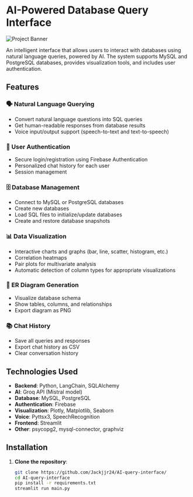 # AI-Powered Database Query Interface

![Project Banner](https://via.placeholder.com/1200x400.png?text=AI+Database+Query+Interface)

An intelligent interface that allows users to interact with databases using natural language queries, powered by AI. The system supports MySQL and PostgreSQL databases, provides visualization tools, and includes user authentication.

## Features

### 🗣️ Natural Language Querying
- Convert natural language questions into SQL queries
- Get human-readable responses from database results
- Voice input/output support (speech-to-text and text-to-speech)

### 🔐 User Authentication
- Secure login/registration using Firebase Authentication
- Personalized chat history for each user
- Session management

### 🗄️ Database Management
- Connect to MySQL or PostgreSQL databases
- Create new databases
- Load SQL files to initialize/update databases
- Create and restore database snapshots

### 📊 Data Visualization
- Interactive charts and graphs (bar, line, scatter, histogram, etc.)
- Correlation heatmaps
- Pair plots for multivariate analysis
- Automatic detection of column types for appropriate visualizations

### 📝 ER Diagram Generation
- Visualize database schema
- Show tables, columns, and relationships
- Export diagram as PNG

### 📚 Chat History
- Save all queries and responses
- Export chat history as CSV
- Clear conversation history

## Technologies Used

- **Backend**: Python, LangChain, SQLAlchemy
- **AI**: Groq API (Mistral model)
- **Database**: MySQL, PostgreSQL
- **Authentication**: Firebase
- **Visualization**: Plotly, Matplotlib, Seaborn
- **Voice**: Pyttsx3, SpeechRecognition
- **Frontend**: Streamlit
- **Other**: psycopg2, mysql-connector, graphviz

## Installation

1. **Clone the repository**:
   ```bash
   git clone https://github.com/Jackjjr24/AI-query-interface/
   cd AI-query-interface
   pip install -r requirements.txt
   streamlit run main.py
